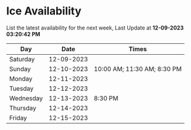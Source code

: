 # Ice Availability

List the latest availability for the next week, Last Update at **12-09-2023 03:20:42 PM**

| Day         | Date        | Times       |
| ----------- | ----------- | ----------- |
|Saturday|12-09-2023||
|Sunday|12-10-2023|10:00 AM; 11:30 AM; 8:30 PM|
|Monday|12-11-2023||
|Tuesday|12-12-2023||
|Wednesday|12-13-2023|8:30 PM|
|Thursday|12-14-2023||
|Friday|12-15-2023||
